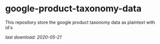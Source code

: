 # google-product-taxonomy-data

This repository store the google product taxonomy data as plaintext with id's

_last download: 2020-05-21_
